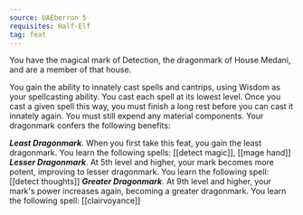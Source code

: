 ```yaml
---
source: UAEberron 5
requisites: Half-Elf
tag: feat
---
```


You have the magical mark of Detection, the dragonmark of House Medani, and are a member of that house.

You gain the ability to innately cast spells and cantrips, using Wisdom as your spellcasting ability. You cast each spell at its lowest level. Once you cast a given spell this way, you must finish a long rest before you can cast it innately again. You must still expend any material components. Your dragonmark confers the following benefits:

**_Least Dragonmark_**. When you first take this feat, you gain the least dragonmark. You learn the following spells: [[detect magic]], [[mage hand]]
**_Lesser Dragonmark_**. At 5th level and higher, your mark becomes more potent, improving to lesser dragonmark. You learn the following spell: [[detect thoughts]]
**_Greater Dragonmark_**. At 9th level and higher, your mark's power increases again, becoming a greater dragonmark. You learn the following spell: [[clairvoyance]]
